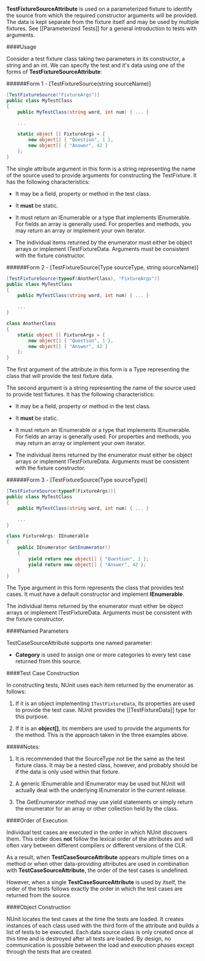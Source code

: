 **TestFixtureSourceAttribute** is used on a parameterized fixture to
identify the source from which the required constructor arguments will be provided.
The data is kept separate from the fixture itself and may be used by multiple
fixtures. See [[Parameterized Tests]] for a general introduction to
tests with arguments.

####Usage

Consider a test fixture class taking two parameters in its constructor, a string and an int. We can specify the test and it's data using one of the forms of **TestFixtureSourceAttribute**:

######Form 1 - [TestFixtureSource(string sourceName)]

```C#
[TestFixtureSource("FixtureArgs")]
public class MyTestClass
{
    public MyTestClass(string word, int num) { ... }

    ...

    static object [] FixtureArgs = {
        new object[] { "Question", 1 },
        new object[] { "Answer", 42 }
    };
}
```

The single attribute argument in this form is a string representing the name of the source used
to provide arguments for constructing the TestFixture. It has the following characteristics:

 * It may be a field, property or method in the test class.

 * It __must__ be static.

 * It must return an IEnumerable or a type that implements IEnumerable. For fields an array is generally used. For properties and methods, you may return an array or implement your own iterator.

 * The individual items returned by the enumerator must either be object arrays or implement ITestFixtureData.
   Arguments must be consistent with the fixture constructor.

######Form 2 - [TestFixtureSource(Type sourceType, string sourceName)]

```C#
[TestFixtureSource(typeof(AnotherClass), "FixtureArgs")]
public class MyTestClass
{
    public MyTestClass(string word, int num) { ... }

    ...
}

class AnotherClass
{
    static object [] FixtureArgs = {
        new object[] { "Question", 1 },
        new object[] { "Answer", 42 }
    };
}
```

The first argument of the attribute in this form is a Type representing the class that will provide
the test fixture data.

The second argument is a string representing the name of the source used
to provide test fixtures. It has the following characteristics:

 * It may be a field, property or method in the test class.

 * It __must__ be static.

 * It must return an IEnumerable or a type that implements IEnumerable. For fields an array is generally used. For properties and methods, you may return an array or implement your own iterator.

 * The individual items returned by the enumerator must either be object arrays or implement ITestFixtureData.
   Arguments must be consistent with the fixture constructor.

######Form 3 - [TestFixtureSource(Type sourceType)]

```C#
[TestFixtureSource(typeof(FixtureArgs))]
public class MyTestClass
{
    public MyTestClass(string word, int num) { ... }

    ...
}

class FixtureArgs: IEnumerable
{
    public IEnumerator GetEnumerator()
    {
        yield return new object[] { "Question", 1 };
        yield return new object[] { "Answer", 42 };
    }
}
```

The Type argument in this form represents the class that provides test cases.
It must have a default constructor and implement <b>IEnumerable</b>. 

The individual items returned by the enumerator must either be object arrays or implement ITestFixtureData.
Arguments must be consistent with the fixture constructor.

####Named Parameters

TestCaseSourceAttribute supports one named parameter:

 * **Category** is used to assign one or more categories to every test case returned from this source.

####Test Case Construction

In constructing tests, NUnit uses each item returned by
the enumerator as follows:

1. If it is an object implementing `ITestFixtureData`, 
   its properties are used to provide the test case. NUnit provides
   the [[TestFixtureData]] type for this purpose.

3. If it is an <b>object[]</b>, its members are used to provide
   the arguments for the method. This is the approach taken in
   the three examples above.

#####Notes:

1. It is recommended that the SourceType not be the same as the test fixture class. It may be a nested class, however, and probably should be if the data is only used within that fixture.

2. A generic IEnumerable and IEnumerator may be used but NUnit will actually deal with the underlying IEnumerator in the current release.

3. The GetEnumerator method may use yield statements or simply return the enumerator for an array or other collection held by the class.

####Order of Execution

Individual test cases are 
executed in the order in which NUnit discovers them. This order does <b>not</b>
follow the lexical order of the attributes and will often vary between different
compilers or different versions of the CLR.
   
As a result, when <b>TestCaseSourceAttribute</b> appears multiple times on a 
method or when other data-providing attributes are used in combination with 
<b>TestCaseSourceAttribute</b>, the order of the test cases is undefined.

However, when a single <b>TestCaseSourceAttribute</b> is used by itself, 
the order of the tests follows exactly the order in which the test cases 
are returned from the source.
   
####Object Construction

NUnit locates the test cases at the time the tests are loaded. It creates
instances of each class used with the third form of the attribute and builds a list of 
tests to be executed. Each data source class is only created once at this
time and is destroyed after all tests are loaded. By design, no communication is
possible between the load and execution phases except through the tests that
are created.

